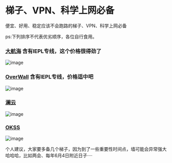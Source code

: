# 梯子、VPN、科学上网必备
便宜、好用、稳定应该不会跑路的梯子、VPN、科学上网必备  

ps:下列排序不代表优劣顺序，各位自行食用。

### [大航海](https://dhh.moe/#/register?code=hUXVsGEx)  含有IEPL专线，这个价格很得劲了
  
![image](https://github.com/Rulaims/vpn/assets/93764491/6cd5381c-bafb-46d8-a3f4-5f7ea16ddcef)

### [OverWall](https://my.overwall.run/#/register?code=PisxQ4vX)  含有IEPL专线，价格适中吧
  
![image](https://github.com/Rulaims/vpn/assets/93764491/9a8cd64a-2cb4-44f2-91e2-8b25ad894229)

### [澜云](https://ep.0318.cyou/#/register?code=12sypiUN)  
  
![image](https://user-images.githubusercontent.com/93764491/158549592-647296d2-72f4-4db5-943b-a5a90c7eff00.png)

### [OKSS](https://okss.us/#/register?code=uLTK9oyA)  
  
![image](https://user-images.githubusercontent.com/93764491/158550435-1e3c558a-9d10-43cf-afe1-0ee19623dead.png)


个人建议，大家要多备几个梯子，因为到了一些重要性时间点，墙可能会异常强大哈哈哈，比如两会、每年6月4日附近日子····
